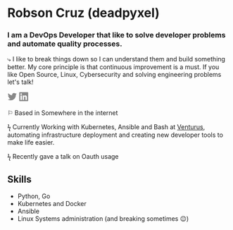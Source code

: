 # Robson Cruz (deadpyxel)
### I am a DevOps Developer that like to solve developer problems and automate quality processes.

⤷ I like to break things down so I can understand them and build something better. My core principle is that continuous improvement is a must. If you like Open Source, Linux, Cybersecurity and solving engineering problems let's talk!

 <a aligh="left" href="https://twitter.com/_robsoncruz" target="_blank" rel="noreferrer noopener"><img src="https://raw.githubusercontent.com/0xShapeShifter/dev-story/master/public/images/socials/twitter.svg" alt="Twitter" width="22" height="22" /></a> <a aligh="left" href="https://www.linkedin.com/in/robson-cruz-000" target="_blank" rel="noreferrer noopener"><img src="https://raw.githubusercontent.com/0xShapeShifter/dev-story/master/public/images/socials/linkedin.svg" alt="LinkedIn" width="22" height="22" /></a>  

⚐ Based in Somewhere in the internet

ϟ Currently Working with Kubernetes, Ansible and Bash at [Venturus](https://www.venturus.org.br/), automating infrastructure deployment and creating new developer tools to make life easier.

ϟ Recently gave a talk on Oauth usage

 ## Skills

- Python, Go
- Kubernetes and Docker
- Ansible
- Linux Systems administration (and breaking sometimes 😉)

